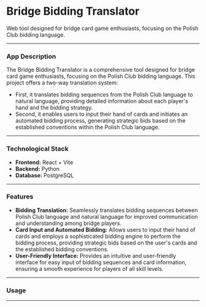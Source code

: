 # Bridge Bidding Translator

Web tool designed for bridge card game enthusiasts, focusing on the Polish Club bidding language.

---

### App Description
The Bridge Bidding Translator is a comprehensive tool designed for bridge card game enthusiasts, focusing on the Polish Club bidding language.
This project offers a two-way translation system:
- First, it translates bidding sequences from the Polish Club language to natural language, providing detailed information about each player's hand and the bidding strategy.
- Second, it enables users to input their hand of cards and initiates an automated bidding process, generating strategic bids based on the established conventions within the Polish Club language.

---

### Technological Stack

- **Frontend:** React + Vite
- **Backend:** Python
- **Database:** PostgreSQL

---

### Features

- **Bidding Translation:** Seamlessly translates bidding sequences between Polish Club language and natural language for improved communication and understanding among bridge players.
- **Card Input and Automated Bidding:** Allows users to input their hand of cards and employs a sophisticated bidding engine to perform the bidding process,
    providing strategic bids based on the user's cards and the established bidding conventions.
- **User-Friendly Interface:** Provides an intuitive and user-friendly interface for easy input of bidding sequences and card information,
    ensuring a smooth experience for players of all skill levels.

---

### Usage

---